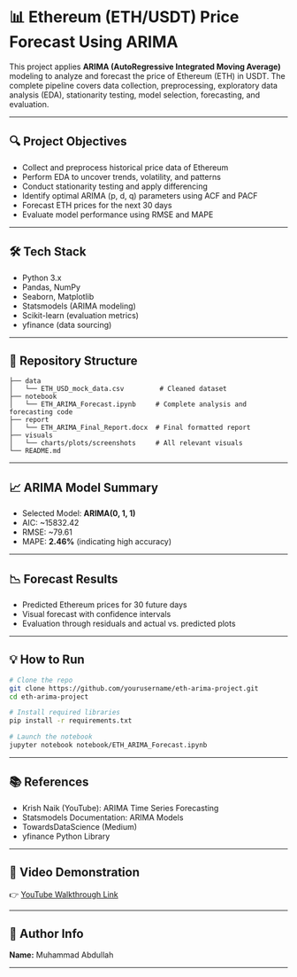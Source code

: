 # 📊 Ethereum (ETH/USDT) Price Forecast Using ARIMA

This project applies **ARIMA (AutoRegressive Integrated Moving Average)** modeling to analyze and forecast the price of Ethereum (ETH) in USDT. The complete pipeline covers data collection, preprocessing, exploratory data analysis (EDA), stationarity testing, model selection, forecasting, and evaluation.

---

## 🔍 Project Objectives
- Collect and preprocess historical price data of Ethereum
- Perform EDA to uncover trends, volatility, and patterns
- Conduct stationarity testing and apply differencing
- Identify optimal ARIMA (p, d, q) parameters using ACF and PACF
- Forecast ETH prices for the next 30 days
- Evaluate model performance using RMSE and MAPE

---

## 🛠️ Tech Stack
- Python 3.x
- Pandas, NumPy
- Seaborn, Matplotlib
- Statsmodels (ARIMA modeling)
- Scikit-learn (evaluation metrics)
- yfinance (data sourcing)

---

## 📁 Repository Structure
```
├── data
│   └── ETH_USD_mock_data.csv         # Cleaned dataset
├── notebook
│   └── ETH_ARIMA_Forecast.ipynb     # Complete analysis and forecasting code
├── report
│   └── ETH_ARIMA_Final_Report.docx  # Final formatted report
├── visuals
│   └── charts/plots/screenshots     # All relevant visuals
└── README.md
```

---

## 📈 ARIMA Model Summary
- Selected Model: **ARIMA(0, 1, 1)**
- AIC: ~15832.42
- RMSE: ~79.61
- MAPE: **2.46%** (indicating high accuracy)

---

## 📉 Forecast Results
- Predicted Ethereum prices for 30 future days
- Visual forecast with confidence intervals
- Evaluation through residuals and actual vs. predicted plots

---

## 💡 How to Run
```bash
# Clone the repo
git clone https://github.com/yourusername/eth-arima-project.git
cd eth-arima-project

# Install required libraries
pip install -r requirements.txt

# Launch the notebook
jupyter notebook notebook/ETH_ARIMA_Forecast.ipynb
```

---

## 📚 References
- Krish Naik (YouTube): ARIMA Time Series Forecasting
- Statsmodels Documentation: ARIMA Models
- TowardsDataScience (Medium)
- yfinance Python Library

---

## 🎥 Video Demonstration
👉 [YouTube Walkthrough Link](https://youtu.be/v8U4TcjAc8M)

---

## 📎 Author Info
**Name:** Muhammad Abdullah  

---
